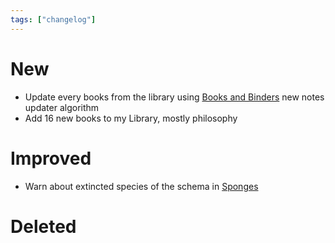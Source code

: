 ```yaml
---
tags: ["changelog"]
---
```

# New
- Update every books from the library using [Books and Binders](Books%20and%20Binders.md) new notes updater algorithm
- Add 16 new books to my Library, mostly philosophy

# Improved
- Warn about extincted species of the schema in [Sponges](Sponges.md)

# Deleted
